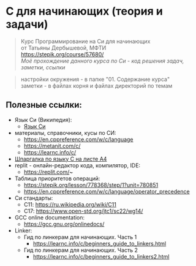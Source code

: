 # C для начинающих (теория и задачи)
> Курс Программирование на Си для начинающих  
> от Татьяны Дербышевой, МФТИ  
> https://stepik.org/course/57680/  
*Моё прохождение данного курса по Си - код решения задач, заметки, ссылки*  
  
> настройки окружения - в папке "01. Содержание курса"  
> заметки - в файлах корня и файлах директорий по темам

## Полезные ссылки: 
* Язык Си (Википедия):
    - [Язык Си](https://ru.wikipedia.org/wiki/Си_(язык_программирования)#.D0.A0.D0.B5.D0.B0.D0.BB.D0.B8.D0.B7.D0.B0.D1.86.D0.B8.D1.8F_.D0.A1.D0.B8 "Язык Си Википедия")
* материалы, справочники, кусы по СИ:
    - https://en.cppreference.com/w/c/language
    - https://metanit.com/c/
    - https://learnc.info/c/
* [Шпаргалка по языку С на листе А4](https://stepik.org/media/attachments/lesson/308220/c_help1.pdf "Шпаргалка по языку С на листе А4")
* replit - онлайн-редактор кода, компилятор, IDE:
    - https://replit.com/~
* Таблица приоритетов операций:
    - https://stepik.org/lesson/778368/step/1?unit=780851
    - https://en.cppreference.com/w/c/language/operator_precedence
* Си стандарты:
    - C11: https://ru.wikipedia.org/wiki/C11
    - C17: https://www.open-std.org/jtc1/sc22/wg14/
* GCC online documentation:
    - https://gcc.gnu.org/onlinedocs/
* Linker:
    - Гид по линкерам для начинающих. Часть 1
        - https://learnc.info/c/beginners_guide_to_linkers.html
    - Гид по линкерам для начинающих. Часть 2
        - https://learnc.info/c/beginners_guide_to_linkers2.html